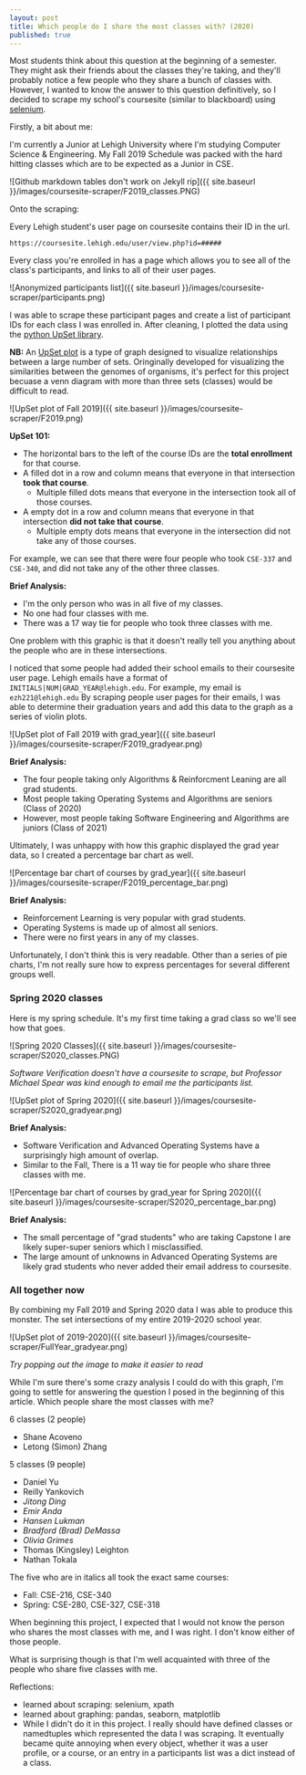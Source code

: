 ```yaml
---
layout: post
title: Which people do I share the most classes with? (2020)
published: true
---
```


Most students think about this question at the beginning of a semester.
They might ask their friends about the classes they're taking, and they'll probably notice a few people who they share a bunch of classes with.
However, I wanted to know the answer to this question definitively, so I decided to scrape my school's coursesite (similar to blackboard) 
using [selenium](https://selenium.dev/projects/).

Firstly, a bit about me: 

I'm currently a Junior at Lehigh University where I'm studying Computer Science & Engineering. My Fall 2019 Schedule was packed with the hard hitting classes which are to be expected as a Junior in CSE.

![Github markdown tables don't work on Jekyll rip]({{ site.baseurl }}/images/coursesite-scraper/F2019_classes.PNG)

Onto the scraping:

Every Lehigh student's user page on coursesite contains their ID in the url.
 
 `https://coursesite.lehigh.edu/user/view.php?id=#####`

Every class you're enrolled in has a page which allows you to see all of the class's participants, 
and links to all of their user pages. 


![Anonymized participants list]({{ site.baseurl }}/images/coursesite-scraper/participants.png)

I was able to scrape these participant pages and create a list of participant IDs for each class I was enrolled in.
After cleaning, I plotted the data using the [python UpSet library](https://pypi.org/project/UpSetPlot/).

**NB:** An [UpSet plot](https://caleydo.org/tools/upset/) is a type of graph designed to visualize relationships between a large number of sets.
Oringinally developed for visualizing the similarities between the genomes of organisms, 
it's perfect for this project becuase a venn diagram with more than three sets (classes) would be difficult to read.

![UpSet plot of Fall 2019]({{ site.baseurl }}/images/coursesite-scraper/F2019.png)

**UpSet 101:**
- The horizontal bars to the left of the course IDs are the **total enrollment** for that course.
- A filled dot in a row and column means that everyone in that intersection **took that course**.
  - Multiple filled dots means that everyone in the intersection took all of those courses.
- A empty dot in a row and column means that everyone in that intersection **did not take that course**.
  - Multiple empty dots means that everyone in the intersection did not take any of those courses.
  
For example, we can see that there were four people who took `CSE-337` and `CSE-340`, and did not take any of the other three classes.

**Brief Analysis:**
- I'm the only person who was in all five of my classes.
- No one had four classes with me.
- There was a 17 way tie for people who took three classes with me.

One problem with this graphic is that it doesn't really tell you anything about the people who are in these intersections.

I noticed that some people had added their school emails to their coursesite user page.
Lehigh emails have a format of `INITIALS|NUM|GRAD_YEAR@lehigh.edu`. For example, my email is `ezh221@lehigh.edu`
By scraping people user pages for their emails, 
I was able to determine their graduation years and add this data to the graph as a series of violin plots.

![UpSet plot of Fall 2019 with grad_year]({{ site.baseurl }}/images/coursesite-scraper/F2019_gradyear.png)

**Brief Analysis:**
- The four people taking only Algorithms & Reinforcment Leaning are all grad students.
- Most people taking Operating Systems and Algorithms are seniors (Class of 2020)
- However, most people taking Software Engineering and Algorithms are juniors (Class of 2021)

Ultimately, I was unhappy with how this graphic displayed the grad year data, so I created a percentage bar chart as well.

![Percentage bar chart of courses by grad_year]({{ site.baseurl }}/images/coursesite-scraper/F2019_percentage_bar.png)

**Brief Analysis:**
- Reinforcement Learning is very popular with grad students.
- Operating Systems is made up of almost all seniors.
- There were no first years in any of my classes.


Unfortunately, I don't think this is very readable. Other than a series of pie charts, I'm not
really sure how to express percentages for several different groups well.


### Spring 2020 classes

Here is my spring schedule. 
It's my first time taking a grad class so we'll see how that goes.

![Spring 2020 Classes]({{ site.baseurl }}/images/coursesite-scraper/S2020_classes.PNG)


_Software Verification doesn't have a coursesite to scrape, but Professor Michael Spear
was kind enough to email me the participants list._

![UpSet plot of Spring 2020]({{ site.baseurl }}/images/coursesite-scraper/S2020_gradyear.png)

**Brief Analysis:**
- Software Verification and Advanced Operating Systems have a surprisingly high amount of overlap.
- Similar to the Fall, There is a 11 way tie for people who share three classes with me.

![Percentage bar chart of courses by grad_year for Spring 2020]({{ site.baseurl }}/images/coursesite-scraper/S2020_percentage_bar.png)

**Brief Analysis:**
- The small percentage of "grad students" who are taking Capstone I are likely
  super-super seniors which I misclassified.
- The large amount of unknowns in Advanced Operating Systems are likely grad students
  who never added their email address to coursesite.

### All together now

By combining my Fall 2019 and Spring 2020 data I was able to produce this monster.
The set intersections of my entire 2019-2020 school year.

![UpSet plot of 2019-2020]({{ site.baseurl }}/images/coursesite-scraper/FullYear_gradyear.png)

_Try popping out the image to make it easier to read_

While I'm sure there's some crazy analysis I could do with this graph,
I'm going to settle for answering the question I posed in the beginning of this article.
Which people share the most classes with me?

6 classes (2 people)
- Shane Acoveno
- Letong (Simon) Zhang

5 classes (9 people)
- Daniel Yu
- Reilly Yankovich
- _Jitong Ding_
- _Emir Anda_
- _Hansen Lukman_
- _Bradford (Brad) DeMassa_
- _Olivia Grimes_
- Thomas (Kingsley) Leighton
- Nathan Tokala

The five who are in italics all took the exact same courses:
- Fall: CSE-216, CSE-340
- Spring: CSE-280, CSE-327, CSE-318

When beginning this project, I expected that I would not know the person who shares
the most classes with me, and I was right. I don't know either of those people.

What is surprising though is that I'm well acquainted with three of the people who share five classes with me.


Reflections:
- learned about scraping: selenium, xpath
- learned about graphing: pandas, seaborn, matplotlib
- While I didn't do it in this project. I really should have defined classes or namedtuples which represented the data I was scraping.
  It eventually became quite annoying when every object, whether it was a user profile, or a course, or an entry in a
  participants list was a dict instead of a class.
